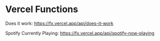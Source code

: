 # Vercel Functions

Does it work: https://fx.vercel.app/api/does-it-work

Spotify Currently Playing: https://fx.vercel.app/api/spotify-now-playing
